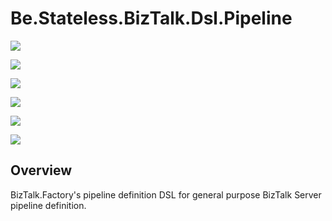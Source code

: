 ﻿# Be.Stateless.BizTalk.Dsl.Pipeline

<div class="badges">
<div>

[![][github.badge]][github]

[![][release.badge]][release]

</div>
<div>

[![][pipeline.ci.badge]][pipeline.ci]

[![][pipeline.mr.badge]][pipeline.mr]

</div>
<div>

[![][nuget.badge]][nuget]

[![][nuget.unit.badge]][nuget.unit]

</div>
</div>

## Overview

BizTalk.Factory's pipeline definition DSL for general purpose BizTalk Server pipeline definition.

<!--
TODO

- any property and not just scalar ones

- link to this from main readme.md

https://www.biztalk360.com/blog/biztalk-custom-pipeline-component-development-tip/
http://blog.sabratech.co.uk/2007/04/loading-custom-pipeline-component_30.html
https://blog.sandro-pereira.com/2009/12/07/biztalk-custom-pipelines-components-best-practices-defining-design-time-properties-description-and-displayname/
https://www.biztalk360.com/blog/understanding-design-time-properties-for-custom-pipeline-components-in-biztalk-server/
-->

<!-- links -->

[github]: https://github.com/icraftsoftware/Be.Stateless.BizTalk.Dsl.Pipeline "Be.Stateless.BizTalk.Dsl.Pipeline GitHub Repository"
[github.badge]: https://img.shields.io/static/v1?label=Repository&message=Be.Stateless.BizTalk.Dsl.Pipeline&logo=github
[nuget]: https://www.nuget.org/packages/Be.Stateless.BizTalk.Dsl.Pipeline "Be.Stateless.BizTalk.Dsl.Pipeline NuGet Package"
[nuget.badge]: https://img.shields.io/nuget/v/Be.Stateless.BizTalk.Dsl.Pipeline.svg?label=Be.Stateless.BizTalk.Dsl.Pipeline&style=flat&logo=nuget
[nuget.unit]: https://www.nuget.org/packages/Be.Stateless.BizTalk.Dsl.Pipeline.Unit "Be.Stateless.BizTalk.Dsl.Pipeline.Unit NuGet Package"
[nuget.unit.badge]: https://img.shields.io/nuget/v/Be.Stateless.BizTalk.Dsl.Pipeline.Unit.svg?label=Be.Stateless.BizTalk.Dsl.Pipeline.Unit&style=flat&logo=nuget
[pipeline.ci]: https://dev.azure.com/icraftsoftware/be.stateless/_build/latest?definitionId=53&branchName=master "Azure DevOps Continuous Integration Build Pipeline"
[pipeline.ci.badge]: https://dev.azure.com/icraftsoftware/be.stateless/_apis/build/status/Be.Stateless.BizTalk.Dsl.Pipeline%20Continuous%20Integration?branchName=master&label=Continuous%20Integration%20Build
[pipeline.mr]: https://dev.azure.com/icraftsoftware/be.stateless/_build/latest?definitionId=54&branchName=master "Azure DevOps Release Build Pipeline"
[pipeline.mr.badge]: https://dev.azure.com/icraftsoftware/be.stateless/_apis/build/status/Be.Stateless.BizTalk.Dsl.Pipeline%20Manual%20Release?branchName=master&label=Manual%20Release%20Build
[release]: https://github.com/icraftsoftware/Be.Stateless.BizTalk.Dsl.Pipeline/releases/latest "Be.Stateless.BizTalk.Dsl.Pipeline Release"
[release.badge]: https://img.shields.io/github/v/release/icraftsoftware/Be.Stateless.BizTalk.Dsl.Pipeline?label=Release&logo=github

